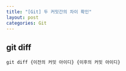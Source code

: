 ```yaml
---
title: "[Git] 두 커밋간의 차이 확인"
layout: post
categories: Git
--- 
```


## git diff
```terminal
git diff {이전의 커밋 아이디} {이후의 커밋 아이디}
```

